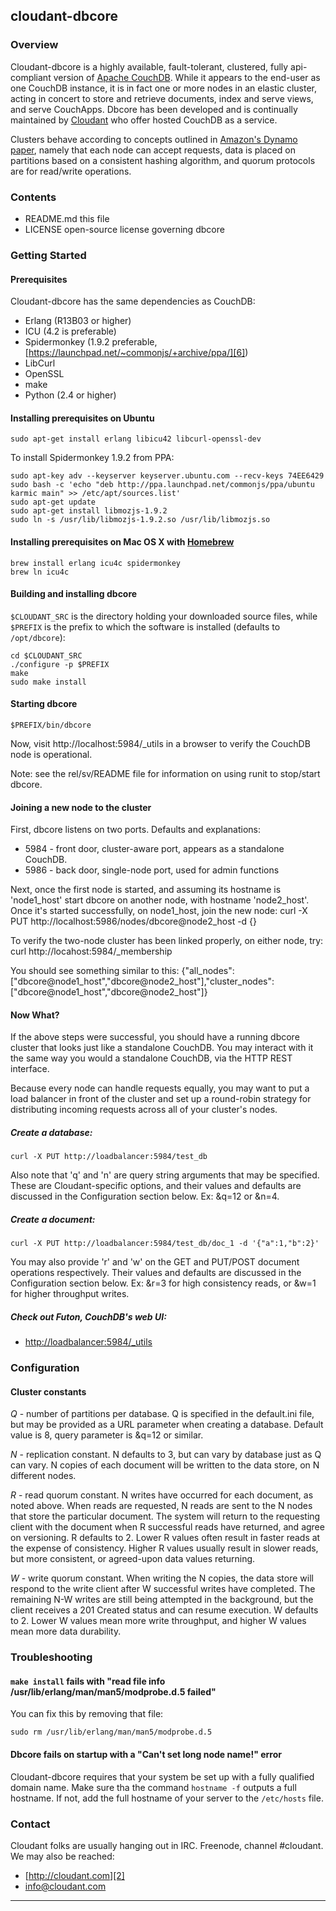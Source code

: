 ## cloudant-dbcore

### Overview

Cloudant-dbcore is a highly available, fault-tolerant, clustered, fully api-compliant version of [Apache CouchDB][1].  While it appears to the end-user as one CouchDB instance, it is in fact one or more nodes in an elastic cluster, acting in concert to store and retrieve documents, index and serve views, and serve CouchApps.  Dbcore has been developed and is continually maintained by [Cloudant][2] who offer hosted CouchDB as a service.

Clusters behave according to concepts outlined in [Amazon's Dynamo paper][4], namely that each node can accept requests, data is placed on partitions based on a consistent hashing algorithm, and quorum protocols are for read/write operations.

### Contents

 * README.md   this file
 * LICENSE     open-source license governing dbcore

### Getting Started

#### Prerequisites

Cloudant-dbcore has the same dependencies as CouchDB:

 * Erlang (R13B03 or higher)
 * ICU (4.2 is preferable)
 * Spidermonkey (1.9.2 preferable, [https://launchpad.net/~commonjs/+archive/ppa/][6])
 * LibCurl
 * OpenSSL
 * make
 * Python (2.4 or higher)

#### Installing prerequisites on Ubuntu

    sudo apt-get install erlang libicu42 libcurl-openssl-dev

To install Spidermonkey 1.9.2 from PPA:

    sudo apt-key adv --keyserver keyserver.ubuntu.com --recv-keys 74EE6429
    sudo bash -c 'echo "deb http://ppa.launchpad.net/commonjs/ppa/ubuntu karmic main" >> /etc/apt/sources.list'
    sudo apt-get update
    sudo apt-get install libmozjs-1.9.2
    sudo ln -s /usr/lib/libmozjs-1.9.2.so /usr/lib/libmozjs.so

#### Installing prerequisites on Mac OS X with [Homebrew][7]

    brew install erlang icu4c spidermonkey
    brew ln icu4c

#### Building and installing dbcore

`$CLOUDANT_SRC` is the directory holding your downloaded source files, while `$PREFIX` is the prefix to which the software is installed (defaults to `/opt/dbcore`):

    cd $CLOUDANT_SRC
    ./configure -p $PREFIX
    make
    sudo make install

#### Starting dbcore

    $PREFIX/bin/dbcore

Now, visit http://localhost:5984/_utils in a browser to verify the CouchDB node is operational.

Note: see the rel/sv/README file for information on using runit to stop/start dbcore.

#### Joining a new node to the cluster

First, dbcore listens on two ports.  Defaults and explanations:

 * 5984 - front door, cluster-aware port, appears as a standalone CouchDB.
 * 5986 - back door, single-node port, used for admin functions

Next, once the first node is started, and assuming its hostname is 'node1_host' start dbcore on another node, with hostname 'node2_host'.  Once it's started successfully, on node1_host, join the new node:
    curl -X PUT http://localhost:5986/nodes/dbcore@node2_host -d {}

To verify the two-node cluster has been linked properly, on either node, try:
    curl http://locahost:5984/_membership

You should see something similar to this:
    {"all_nodes":["dbcore@node1_host","dbcore@node2_host"],"cluster_nodes":["dbcore@node1_host","dbcore@node2_host"]}

#### Now What?

If the above steps were successful, you should have a running dbcore cluster that looks just like a standalone CouchDB.  You may interact with it the same way you would a standalone CouchDB, via the HTTP REST interface.

Because every node can handle requests equally, you may want to put a load balancer in front of the cluster and set up a round-robin strategy for distributing incoming requests across all of your cluster's nodes.

##### Create a database:

    curl -X PUT http://loadbalancer:5984/test_db

Also note that 'q' and 'n' are query string arguments that may be specified.  These are Cloudant-specific options, and their values and defaults are discussed in the Configuration section below. Ex: &q=12 or &n=4.

##### Create a document:

    curl -X PUT http://loadbalancer:5984/test_db/doc_1 -d '{"a":1,"b":2}'

You may also provide 'r' and 'w' on the GET and PUT/POST document operations respectively.  Their values and defaults are discussed in the Configuration section below.  Ex: &r=3 for high consistency reads, or &w=1 for higher throughput writes.

##### Check out Futon, CouchDB's web UI:

 * [http://loadbalancer:5984/_utils][5]

### Configuration

#### Cluster constants

_Q_ - number of partitions per database.  Q is specified in the default.ini file, but may be provided as a URL parameter when creating a database.  Default value is 8, query parameter is &q=12 or similar.

_N_ - replication constant.  N defaults to 3, but can vary by database just as Q can vary.  N copies of each document will be written to the data store, on N different nodes.

_R_ - read quorum constant.  N writes have occurred for each document, as noted above.  When reads are requested, N reads are sent to the N nodes that store the particular document.  The system will return to the requesting client with the document when R successful reads have returned, and agree on versioning.  R defaults to 2.  Lower R values often result in faster reads at the expense of consistency.  Higher R values usually result in slower reads, but more consistent, or agreed-upon data values returning.

_W_ - write quorum constant.  When writing the N copies, the data store will respond to the write client after W successful writes have completed.  The remaining N-W writes are still being attempted in the background, but the client receives a 201 Created status and can resume execution.  W defaults to 2.  Lower W values mean more write throughput, and higher W values mean more data durability.

### Troubleshooting

#### `make install` fails with "read file info /usr/lib/erlang/man/man5/modprobe.d.5 failed"

You can fix this by removing that file:

   `sudo rm /usr/lib/erlang/man/man5/modprobe.d.5`

#### Dbcore fails on startup with a "Can't set long node name!" error

Cloudant-dbcore requires that your system be set up with a fully qualified domain name. Make sure tha the command `hostname -f` outputs a full hostname. If not, add the full hostname of your server to the `/etc/hosts` file.

### Contact

Cloudant folks are usually hanging out in IRC.  Freenode, channel #cloudant.  We may also be reached:

 * [http://cloudant.com][2]
 * [info@cloudant.com][3]

----

[1]: http://couchdb.apache.org
[2]: http://cloudant.com
[3]: mailto:info@cloudant.com
[4]: http://www.allthingsdistributed.com/2007/10/amazons_dynamo.html
[5]: http://loadbalancer:5984/_utils
[6]: https://launchpad.net/~commonjs/+archive/ppa/
[7]: http://mxcl.github.com/homebrew/
